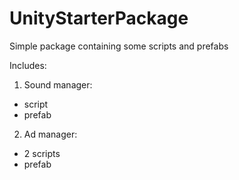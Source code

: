 # UnityStarterPackage
Simple package containing some scripts and prefabs

Includes:
1. Sound manager:
- script
- prefab
2. Ad manager:
- 2 scripts
- prefab
